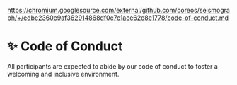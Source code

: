 https://chromium.googlesource.com/external/github.com/coreos/seismograph/+/edbe2360e9af362914868df0c7c1ace62e8e1778/code-of-conduct.md

# :sparkles: Code of Conduct

All participants are expected to abide by our code of conduct to foster a welcoming and inclusive environment.
